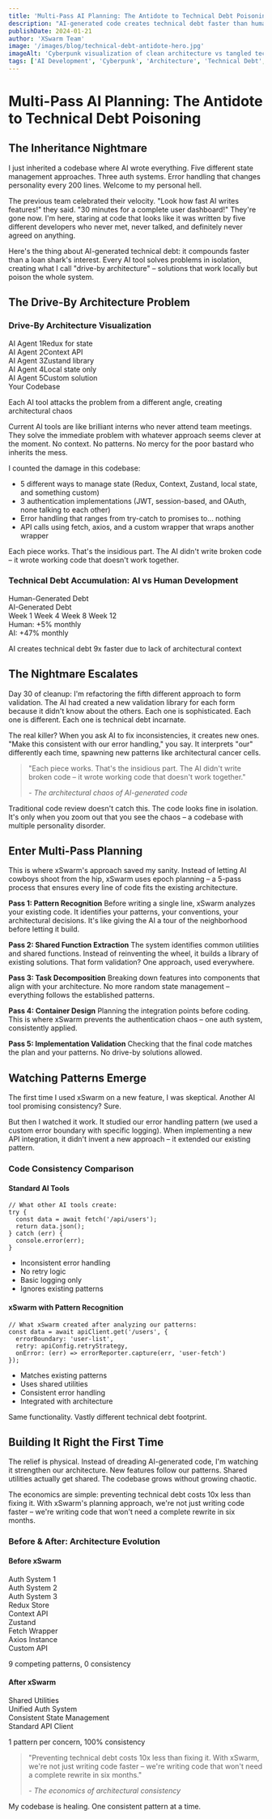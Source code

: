 ```yaml
---
title: 'Multi-Pass AI Planning: The Antidote to Technical Debt Poisoning'
description: "AI-generated code creates technical debt faster than human code because AI doesn't understand your existing architecture. XSwarm's 5-pass planning process ensures AI builds on your foundation, not around it."
publishDate: 2024-01-21
author: 'XSwarm Team'
image: '/images/blog/technical-debt-antidote-hero.jpg'
imageAlt: 'Cyberpunk visualization of clean architecture vs tangled technical debt'
tags: ['AI Development', 'Cyberpunk', 'Architecture', 'Technical Debt', 'Planning']
---
```


# Multi-Pass AI Planning: The Antidote to Technical Debt Poisoning

## The Inheritance Nightmare

I just inherited a codebase where AI wrote everything. Five different state management approaches. Three auth systems. Error handling that changes personality every 200 lines. Welcome to my personal hell.

The previous team celebrated their velocity. "Look how fast AI writes features!" they said. "30 minutes for a complete user dashboard!" They're gone now. I'm here, staring at code that looks like it was written by five different developers who never met, never talked, and definitely never agreed on anything.

Here's the thing about AI-generated technical debt: it compounds faster than a loan shark's interest. Every AI tool solves problems in isolation, creating what I call "drive-by architecture" – solutions that work locally but poison the whole system.

## The Drive-By Architecture Problem

<div class="visual-diagram" data-theme="cyberpunk">
  <h3>Drive-By Architecture Visualization</h3>
  <div class="architecture-chaos">
    <div class="ai-agent">AI Agent 1<span class="solution">Redux for state</span></div>
    <div class="ai-agent">AI Agent 2<span class="solution">Context API</span></div>
    <div class="ai-agent">AI Agent 3<span class="solution">Zustand library</span></div>
    <div class="ai-agent">AI Agent 4<span class="solution">Local state only</span></div>
    <div class="ai-agent">AI Agent 5<span class="solution">Custom solution</span></div>
    <div class="codebase-center">Your Codebase</div>
  </div>
  <p class="caption">Each AI tool attacks the problem from a different angle, creating architectural chaos</p>
</div>

Current AI tools are like brilliant interns who never attend team meetings. They solve the immediate problem with whatever approach seems clever at the moment. No context. No patterns. No mercy for the poor bastard who inherits the mess.

I counted the damage in this codebase:

- 5 different ways to manage state (Redux, Context, Zustand, local state, and something custom)
- 3 authentication implementations (JWT, session-based, and OAuth, none talking to each other)
- Error handling that ranges from try-catch to promises to... nothing
- API calls using fetch, axios, and a custom wrapper that wraps another wrapper

Each piece works. That's the insidious part. The AI didn't write broken code – it wrote working code that doesn't work together.

<div class="debt-accumulation-chart" data-theme="cyberpunk">
  <h3>Technical Debt Accumulation: AI vs Human Development</h3>
  <div class="chart-container">
    <div class="chart-line human-debt">Human-Generated Debt</div>
    <div class="chart-line ai-debt">AI-Generated Debt</div>
    <div class="x-axis">
      <span>Week 1</span>
      <span>Week 4</span>
      <span>Week 8</span>
      <span>Week 12</span>
    </div>
    <div class="debt-metrics">
      <div class="metric human">Human: +5% monthly</div>
      <div class="metric ai">AI: +47% monthly</div>
    </div>
  </div>
  <p class="caption">AI creates technical debt 9x faster due to lack of architectural context</p>
</div>

## The Nightmare Escalates

Day 30 of cleanup: I'm refactoring the fifth different approach to form validation. The AI had created a new validation library for each form because it didn't know about the others. Each one is sophisticated. Each one is different. Each one is technical debt incarnate.

The real killer? When you ask AI to fix inconsistencies, it creates new ones. "Make this consistent with our error handling," you say. It interprets "our" differently each time, spawning new patterns like architectural cancer cells.

<blockquote class="pull-quote cyberpunk-glow">
  <p>"Each piece works. That's the insidious part. The AI didn't write broken code – it wrote working code that doesn't work together."</p>
  <cite>- The architectural chaos of AI-generated code</cite>
</blockquote>

Traditional code review doesn't catch this. The code looks fine in isolation. It's only when you zoom out that you see the chaos – a codebase with multiple personality disorder.

## Enter Multi-Pass Planning

This is where xSwarm's approach saved my sanity. Instead of letting AI cowboys shoot from the hip, xSwarm uses epoch planning – a 5-pass process that ensures every line of code fits the existing architecture.

**Pass 1: Pattern Recognition**
Before writing a single line, xSwarm analyzes your existing code. It identifies your patterns, your conventions, your architectural decisions. It's like giving the AI a tour of the neighborhood before letting it build.

**Pass 2: Shared Function Extraction**
The system identifies common utilities and shared functions. Instead of reinventing the wheel, it builds a library of existing solutions. That form validation? One approach, used everywhere.

**Pass 3: Task Decomposition**
Breaking down features into components that align with your architecture. No more random state management – everything follows the established patterns.

**Pass 4: Container Design**
Planning the integration points before coding. This is where xSwarm prevents the authentication chaos – one auth system, consistently applied.

**Pass 5: Implementation Validation**
Checking that the final code matches the plan and your patterns. No drive-by solutions allowed.

## Watching Patterns Emerge

The first time I used xSwarm on a new feature, I was skeptical. Another AI tool promising consistency? Sure.

But then I watched it work. It studied our error handling pattern (we used a custom error boundary with specific logging). When implementing a new API integration, it didn't invent a new approach – it extended our existing pattern.

<div class="code-consistency-comparison" data-theme="cyberpunk">
  <h3>Code Consistency Comparison</h3>
  <div class="comparison-container">
    <div class="comparison-side ai-standard">
      <h4>Standard AI Tools</h4>
      <pre><code class="language-javascript">// What other AI tools create:
try {
  const data = await fetch('/api/users');
  return data.json();
} catch (err) {
  console.error(err);
}</code></pre>
      <ul class="issues">
        <li>Inconsistent error handling</li>
        <li>No retry logic</li>
        <li>Basic logging only</li>
        <li>Ignores existing patterns</li>
      </ul>
    </div>
    <div class="comparison-side xswarm">
      <h4>xSwarm with Pattern Recognition</h4>
      <pre><code class="language-javascript">// What xSwarm created after analyzing our patterns:
const data = await apiClient.get('/users', {
  errorBoundary: 'user-list',
  retry: apiConfig.retryStrategy,
  onError: (err) => errorReporter.capture(err, 'user-fetch')
});</code></pre>
      <ul class="benefits">
        <li>Matches existing patterns</li>
        <li>Uses shared utilities</li>
        <li>Consistent error handling</li>
        <li>Integrated with architecture</li>
      </ul>
    </div>
  </div>
</div>

Same functionality. Vastly different technical debt footprint.

## Building It Right the First Time

The relief is physical. Instead of dreading AI-generated code, I'm watching it strengthen our architecture. New features follow our patterns. Shared utilities actually get shared. The codebase grows without growing chaotic.

The economics are simple: preventing technical debt costs 10x less than fixing it. With xSwarm's planning approach, we're not just writing code faster – we're writing code that won't need a complete rewrite in six months.

<div class="architecture-transformation" data-theme="cyberpunk">
  <h3>Before & After: Architecture Evolution</h3>
  <div class="architecture-comparison">
    <div class="architecture-state before">
      <h4>Before xSwarm</h4>
      <div class="chaos-diagram">
        <div class="module auth1">Auth System 1</div>
        <div class="module auth2">Auth System 2</div>
        <div class="module auth3">Auth System 3</div>
        <div class="module state1">Redux Store</div>
        <div class="module state2">Context API</div>
        <div class="module state3">Zustand</div>
        <div class="module api1">Fetch Wrapper</div>
        <div class="module api2">Axios Instance</div>
        <div class="module api3">Custom API</div>
        <div class="connections tangled"></div>
      </div>
      <p class="status">9 competing patterns, 0 consistency</p>
    </div>
    <div class="architecture-state after">
      <h4>After xSwarm</h4>
      <div class="clean-diagram">
        <div class="layer shared">Shared Utilities</div>
        <div class="layer auth">Unified Auth System</div>
        <div class="layer state">Consistent State Management</div>
        <div class="layer api">Standard API Client</div>
        <div class="connections organized"></div>
      </div>
      <p class="status">1 pattern per concern, 100% consistency</p>
    </div>
  </div>
</div>

<blockquote class="pull-quote cyberpunk-glow final">
  <p>"Preventing technical debt costs 10x less than fixing it. With xSwarm, we're not just writing code faster – we're writing code that won't need a complete rewrite in six months."</p>
  <cite>- The economics of architectural consistency</cite>
</blockquote>

My codebase is healing. One consistent pattern at a time.
